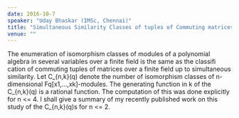 ```yaml
---
date: 2016-10-7
speaker: "Uday Bhaskar (IMSc, Chennai)"
title: "Simultaneous Similarity Classes of tuples of Commuting matrices."
venue: ""
---
```

The enumeration of isomorphism classes of modules of a
polynomial algebra in several variables over a finite field is the same as
the classifi cation of commuting tuples of matrices over a finite field up
to simultaneous similarity. Let C_{n,k}(q) denote the number of
isomorphism classes of n-dimensional Fq[x1,...,xk]-modules. The generating
function in k of the C_{n,k}(q) is a rational function. The computation of
this was done explicitly for n <= 4. I shall give a summary of my recently
published work on this study of the C_{n,k}(q)s for n <= 2.
